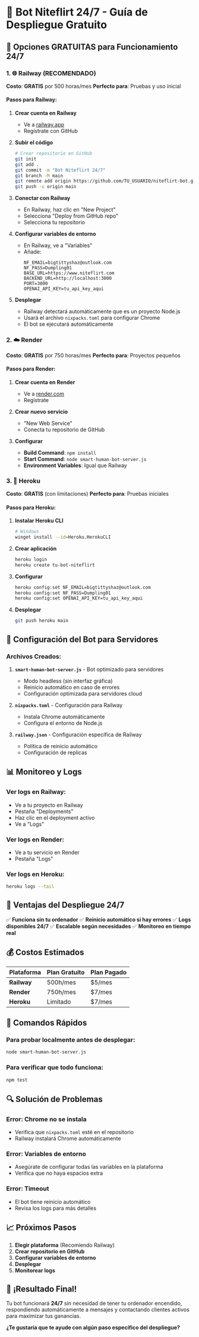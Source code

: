 # 🤖 Bot Niteflirt 24/7 - Guía de Despliegue Gratuito

## 🎯 **Opciones GRATUITAS para Funcionamiento 24/7**

### **1. 🌐 Railway (RECOMENDADO)**
**Costo**: **GRATIS** por 500 horas/mes
**Perfecto para**: Pruebas y uso inicial

#### **Pasos para Railway:**

1. **Crear cuenta en Railway**
   - Ve a [railway.app](https://railway.app)
   - Regístrate con GitHub

2. **Subir el código**
   ```bash
   # Crear repositorio en GitHub
   git init
   git add .
   git commit -m "Bot Niteflirt 24/7"
   git branch -M main
   git remote add origin https://github.com/TU_USUARIO/niteflirt-bot.git
   git push -u origin main
   ```

3. **Conectar con Railway**
   - En Railway, haz clic en "New Project"
   - Selecciona "Deploy from GitHub repo"
   - Selecciona tu repositorio

4. **Configurar variables de entorno**
   - En Railway, ve a "Variables"
   - Añade:
     ```
     NF_EMAIL=bigtittyshaz@outlook.com
     NF_PASS=Dumpling01
     BASE_URL=https://www.niteflirt.com
     BACKEND_URL=http://localhost:3000
     PORT=3000
     OPENAI_API_KEY=tu_api_key_aqui
     ```

5. **Desplegar**
   - Railway detectará automáticamente que es un proyecto Node.js
   - Usará el archivo `nixpacks.toml` para configurar Chrome
   - El bot se ejecutará automáticamente

### **2. ☁️ Render**
**Costo**: **GRATIS** por 750 horas/mes
**Perfecto para**: Proyectos pequeños

#### **Pasos para Render:**

1. **Crear cuenta en Render**
   - Ve a [render.com](https://render.com)
   - Regístrate

2. **Crear nuevo servicio**
   - "New Web Service"
   - Conecta tu repositorio de GitHub

3. **Configurar**
   - **Build Command**: `npm install`
   - **Start Command**: `node smart-human-bot-server.js`
   - **Environment Variables**: Igual que Railway

### **3. 🚀 Heroku**
**Costo**: **GRATIS** (con limitaciones)
**Perfecto para**: Pruebas iniciales

#### **Pasos para Heroku:**

1. **Instalar Heroku CLI**
   ```bash
   # Windows
   winget install --id=Heroku.HerokuCLI
   ```

2. **Crear aplicación**
   ```bash
   heroku login
   heroku create tu-bot-niteflirt
   ```

3. **Configurar**
   ```bash
   heroku config:set NF_EMAIL=bigtittyshaz@outlook.com
   heroku config:set NF_PASS=Dumpling01
   heroku config:set OPENAI_API_KEY=tu_api_key_aqui
   ```

4. **Desplegar**
   ```bash
   git push heroku main
   ```

## 🔧 **Configuración del Bot para Servidores**

### **Archivos Creados:**

1. **`smart-human-bot-server.js`** - Bot optimizado para servidores
   - Modo headless (sin interfaz gráfica)
   - Reinicio automático en caso de errores
   - Configuración optimizada para servidores cloud

2. **`nixpacks.toml`** - Configuración para Railway
   - Instala Chrome automáticamente
   - Configura el entorno de Node.js

3. **`railway.json`** - Configuración específica de Railway
   - Política de reinicio automático
   - Configuración de replicas

## 📊 **Monitoreo y Logs**

### **Ver logs en Railway:**
- Ve a tu proyecto en Railway
- Pestaña "Deployments"
- Haz clic en el deployment activo
- Ve a "Logs"

### **Ver logs en Render:**
- Ve a tu servicio en Render
- Pestaña "Logs"

### **Ver logs en Heroku:**
```bash
heroku logs --tail
```

## 🎯 **Ventajas del Despliegue 24/7**

✅ **Funciona sin tu ordenador**
✅ **Reinicio automático si hay errores**
✅ **Logs disponibles 24/7**
✅ **Escalable según necesidades**
✅ **Monitoreo en tiempo real**

## 💰 **Costos Estimados**

| Plataforma | Plan Gratuito | Plan Pagado |
|------------|---------------|-------------|
| **Railway** | 500h/mes | $5/mes |
| **Render** | 750h/mes | $7/mes |
| **Heroku** | Limitado | $7/mes |

## 🚀 **Comandos Rápidos**

### **Para probar localmente antes de desplegar:**
```bash
node smart-human-bot-server.js
```

### **Para verificar que todo funciona:**
```bash
npm test
```

## 🔍 **Solución de Problemas**

### **Error: Chrome no se instala**
- Verifica que `nixpacks.toml` esté en el repositorio
- Railway instalará Chrome automáticamente

### **Error: Variables de entorno**
- Asegúrate de configurar todas las variables en la plataforma
- Verifica que no haya espacios extra

### **Error: Timeout**
- El bot tiene reinicio automático
- Revisa los logs para más detalles

## 📈 **Próximos Pasos**

1. **Elegir plataforma** (Recomiendo Railway)
2. **Crear repositorio en GitHub**
3. **Configurar variables de entorno**
4. **Desplegar**
5. **Monitorear logs**

## 🎉 **¡Resultado Final!**

Tu bot funcionará **24/7** sin necesidad de tener tu ordenador encendido, respondiendo automáticamente a mensajes y contactando clientes activos para maximizar tus ganancias.

**¿Te gustaría que te ayude con algún paso específico del despliegue?**
